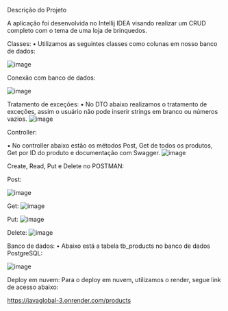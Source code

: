 Descrição do Projeto

A aplicação foi desenvolvida no Intellij IDEA visando realizar um CRUD completo com o tema de uma loja de brinquedos.

Classes:
•	Utilizamos as seguintes classes como colunas em nosso banco de dados:
 
![image](https://github.com/user-attachments/assets/23483188-7543-4d35-8823-5522aa8053d3)


Conexão com banco de dados:

 ![image](https://github.com/user-attachments/assets/e35c2bcd-b176-4b4c-a5b9-949b476d10da)



Tratamento de exceções:
•	No DTO abaixo realizamos o tratamento de exceções, assim o usuário não pode inserir strings em branco ou números vazios.
 ![image](https://github.com/user-attachments/assets/83ef305a-aa85-49bd-b0dd-0ce37caf50d7)


Controller:

•	No controller abaixo estão os métodos Post, Get de todos os produtos, Get por ID do produto e documentação com Swagger.
 ![image](https://github.com/user-attachments/assets/f67ffccf-0d61-46ea-9c2a-ee4609e76adf)


Create, Read, Put e Delete no POSTMAN: 

Post:

![image](https://github.com/user-attachments/assets/5934def3-c74d-4f32-b388-9bbba99b4b72)

Get:
![image](https://github.com/user-attachments/assets/017ae6f2-a4cb-496a-8314-c1486f1de73d)


Put: 
![image](https://github.com/user-attachments/assets/61b71680-ddae-425f-a5bf-c4fc89726151)


Delete:
![image](https://github.com/user-attachments/assets/04974ba7-2b4f-4cee-9b6f-43a54fe34d57)


Banco de dados:
•	Abaixo está a tabela tb_products no banco de dados PostgreSQL:
 
![image](https://github.com/user-attachments/assets/d67dbd6f-b18e-4fc1-964e-db5ddba4fa3a)


Deploy em nuvem:
Para o deploy em nuvem, utilizamos o render, segue link de acesso abaixo:

https://javaglobal-3.onrender.com/products
